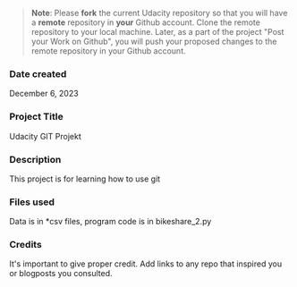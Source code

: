 >**Note**: Please **fork** the current Udacity repository so that you will have a **remote** repository in **your** Github account. Clone the remote repository to your local machine. Later, as a part of the project "Post your Work on Github", you will push your proposed changes to the remote repository in your Github account.

### Date created
December 6, 2023

### Project Title
Udacity GIT Projekt

### Description
This project is for learning how to use git

### Files used
Data is in *csv files, program code is in bikeshare_2.py

### Credits
It's important to give proper credit. Add links to any repo that inspired you or blogposts you consulted.

